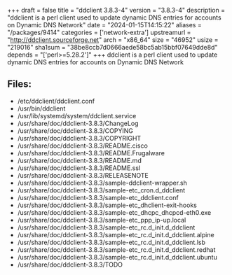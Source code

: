 +++
draft = false
title = "ddclient 3.8.3-4"
version = "3.8.3-4"
description = "ddclient is a perl client used to update dynamic DNS entries for accounts on Dynamic DNS Network"
date = "2024-01-15T14:15:22"
aliases = "/packages/9414"
categories = ['network-extra']
upstreamurl = "http://ddclient.sourceforge.net"
arch = "x86_64"
size = "46952"
usize = "219016"
sha1sum = "38be8ccb7d0666aede58bc5ab15bbf07649dde8d"
depends = "['perl>=5.28.2']"
+++
ddclient is a perl client used to update dynamic DNS entries for accounts on Dynamic DNS Network

## Files: 
* /etc/ddclient/ddclient.conf
* /usr/bin/ddclient
* /usr/lib/systemd/system/ddclient.service
* /usr/share/doc/ddclient-3.8.3/ChangeLog
* /usr/share/doc/ddclient-3.8.3/COPYING
* /usr/share/doc/ddclient-3.8.3/COPYRIGHT
* /usr/share/doc/ddclient-3.8.3/README.cisco
* /usr/share/doc/ddclient-3.8.3/README.Frugalware
* /usr/share/doc/ddclient-3.8.3/README.md
* /usr/share/doc/ddclient-3.8.3/README.ssl
* /usr/share/doc/ddclient-3.8.3/RELEASENOTE
* /usr/share/doc/ddclient-3.8.3/sample-ddclient-wrapper.sh
* /usr/share/doc/ddclient-3.8.3/sample-etc_cron.d_ddclient
* /usr/share/doc/ddclient-3.8.3/sample-etc_ddclient.conf
* /usr/share/doc/ddclient-3.8.3/sample-etc_dhclient-exit-hooks
* /usr/share/doc/ddclient-3.8.3/sample-etc_dhcpc_dhcpcd-eth0.exe
* /usr/share/doc/ddclient-3.8.3/sample-etc_ppp_ip-up.local
* /usr/share/doc/ddclient-3.8.3/sample-etc_rc.d_init.d_ddclient
* /usr/share/doc/ddclient-3.8.3/sample-etc_rc.d_init.d_ddclient.alpine
* /usr/share/doc/ddclient-3.8.3/sample-etc_rc.d_init.d_ddclient.lsb
* /usr/share/doc/ddclient-3.8.3/sample-etc_rc.d_init.d_ddclient.redhat
* /usr/share/doc/ddclient-3.8.3/sample-etc_rc.d_init.d_ddclient.ubuntu
* /usr/share/doc/ddclient-3.8.3/TODO
